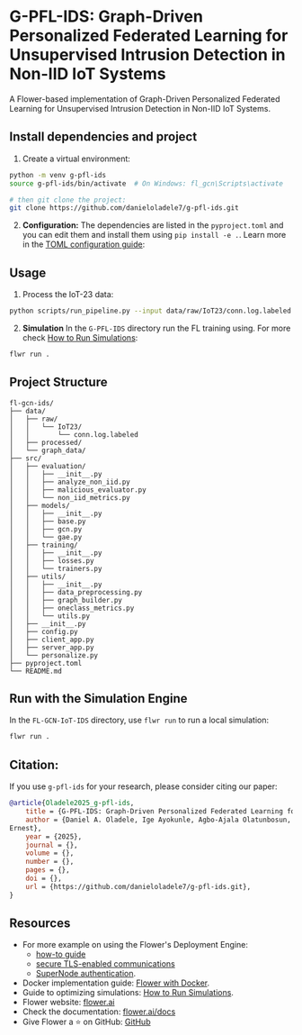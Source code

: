 # G-PFL-IDS: Graph-Driven Personalized Federated Learning for Unsupervised Intrusion Detection in Non-IID IoT Systems 

A Flower-based implementation of Graph-Driven Personalized Federated Learning for Unsupervised Intrusion Detection in Non-IID
IoT Systems.

## Install dependencies and project

1. Create a virtual environment:
  ```bash
  python -m venv g-pfl-ids
  source g-pfl-ids/bin/activate  # On Windows: fl_gcn\Scripts\activate

  # then git clone the project:
  git clone https://github.com/danieloladele7/g-pfl-ids.git
  ```

2. **Configuration:** The dependencies are listed in the `pyproject.toml` and you can edit them and install them using `pip install -e .`. Learn more in the [TOML configuration guide](https://flower.ai/docs/framework/how-to-configure-pyproject-toml.html):

## Usage

1. Process the IoT-23 data:

```bash
python scripts/run_pipeline.py --input data/raw/IoT23/conn.log.labeled --processed_dir data/processed --graph_dir data/graph_data --n_clients 10 --mode binary
```

2. **Simulation** In the `G-PFL-IDS` directory run the FL training using. For more check [How to Run Simulations](https://flower.ai/docs/framework/how-to-run-simulations.html):

```bash
flwr run .
```

## Project Structure

``` text
fl-gcn-ids/
├── data/
│   ├── raw/
│   │   └── IoT23/
│   │       └── conn.log.labeled
│   ├── processed/
│   └── graph_data/
├── src/
│   ├── evaluation/
│   │   ├── __init__.py 
│   │   ├── analyze_non_iid.py 
│   │   ├── malicious_evaluator.py 
│   │   └── non_iid_metrics.py 
│   ├── models/
│   │   ├── __init__.py 
│   │   ├── base.py 
│   │   ├── gcn.py 
│   │   └── gae.py 
│   ├── training/
│   │   ├── __init__.py 
│   │   ├── losses.py 
│   │   └── trainers.py 
│   ├── utils/
│   │   ├── __init__.py 
│   │   ├── data_preprocessing.py 
│   │   ├── graph_builder.py 
│   │   ├── oneclass_metrics.py 
│   │   └── utils.py 
│   ├── __init__.py
│   ├── config.py
│   ├── client_app.py
│   ├── server_app.py
│   └── personalize.py
├── pyproject.toml
└── README.md
```

## Run with the Simulation Engine

In the `FL-GCN-IoT-IDS` directory, use `flwr run` to run a local simulation:

```bash
flwr run .
```
## Citation:
If you use `g-pfl-ids` for your research, please consider citing our paper:

```bibtex
@article{Oladele2025_g-pfl-ids,
    title = {G-PFL-IDS: Graph-Driven Personalized Federated Learning for Unsupervised Intrusion Detection in Non-IID IoT Systems},
    author = {Daniel A. Oladele, Ige Ayokunle, Agbo-Ajala Olatunbosun, Ekundayo Olufisayo, Gaanesh Sree, Sibiya Malusi, Mnkandla
Ernest},
    year = {2025},
    journal = {},
    volume = {},
    number = {},
    pages = {},
    doi = {},
    url = {https://github.com/danieloladele7/g-pfl-ids.git},
}
```

## Resources

- For more example on using the Flower's Deployment Engine: 
  - [how-to guide](https://flower.ai/docs/framework/how-to-run-flower-with-deployment-engine.html)
  - [secure TLS-enabled communications](https://flower.ai/docs/framework/how-to-enable-tls-connections.html)
  - [SuperNode authentication](https://flower.ai/docs/framework/how-to-authenticate-supernodes.html).
- Docker implementation guide: [Flower with Docker](https://flower.ai/docs/framework/docker/index.html).
- Guide to optimizing simulations: [How to Run Simulations](https://flower.ai/docs/framework/how-to-run-simulations.html).
- Flower website: [flower.ai](https://flower.ai/)
- Check the documentation: [flower.ai/docs](https://flower.ai/docs/)
- Give Flower a ⭐️ on GitHub: [GitHub](https://github.com/adap/flower)
